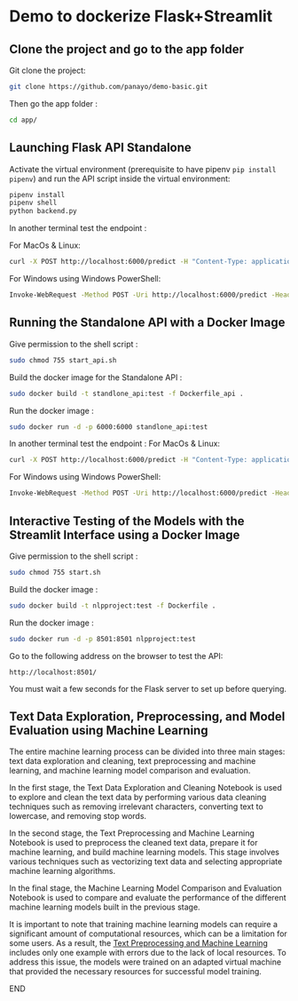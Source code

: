 # Demo to dockerize Flask+Streamlit

## Clone the project and go to the app folder

Git clone the project:
```bash
git clone https://github.com/panayo/demo-basic.git
```

Then go the app folder :
```bash
cd app/
```

## Launching Flask API Standalone
Activate the virtual environment (prerequisite to have pipenv ```pip install pipenv```) and run the API script inside the virtual environment:
```bash
pipenv install
pipenv shell
python backend.py
```

In another terminal test the endpoint :

For MacOs & Linux:
```bash 
curl -X POST http://localhost:6000/predict -H "Content-Type: application/json" -d '{"text":"This is a sample text made with love."}'
```
For Windows using Windows PowerShell:
```bash 
Invoke-WebRequest -Method POST -Uri http://localhost:6000/predict -Headers @{"Content-Type"="application/json"} -Body '{"text":"This is a sample text made with love."}'
```

## Running the Standalone API with a Docker Image
Give permission to the shell script :

```bash
sudo chmod 755 start_api.sh
```
Build the docker image for the Standalone API :
```bash
sudo docker build -t standlone_api:test -f Dockerfile_api .
```
Run the docker image :
```bash
sudo docker run -d -p 6000:6000 standlone_api:test
```
In another terminal test the endpoint :
For MacOs & Linux:
```bash 
curl -X POST http://localhost:6000/predict -H "Content-Type: application/json" -d '{"text":"This is a sample text made with love."}'
```
For Windows using Windows PowerShell:
```bash 
Invoke-WebRequest -Method POST -Uri http://localhost:6000/predict -Headers @{"Content-Type"="application/json"} -Body '{"text":"This is a sample text made with love."}'
```

## Interactive Testing of the Models with the Streamlit Interface using a Docker Image

Give permission to the shell script :
```bash
sudo chmod 755 start.sh
```
Build the docker image :
```bash
sudo docker build -t nlpproject:test -f Dockerfile .
```
Run the docker image :
```bash
sudo docker run -d -p 8501:8501 nlpproject:test
```
Go to the following address on the browser to test the API:

`http://localhost:8501/`

You must wait a few seconds for the Flask server to set up before querying.


## Text Data Exploration, Preprocessing, and Model Evaluation using Machine Learning

The entire machine learning process can be divided into three main stages: text data exploration and cleaning, text preprocessing and machine learning, and machine learning model comparison and evaluation.

In the first stage, the Text Data Exploration and Cleaning Notebook is used to explore and clean the text data by performing various data cleaning techniques such as removing irrelevant characters, converting text to lowercase, and removing stop words.

In the second stage, the Text Preprocessing and Machine Learning Notebook is used to preprocess the cleaned text data, prepare it for machine learning, and build machine learning models. This stage involves various techniques such as vectorizing text data and selecting appropriate machine learning algorithms.

In the final stage, the Machine Learning Model Comparison and Evaluation Notebook is used to compare and evaluate the performance of the different machine learning models built in the previous stage. 

It is important to note that training machine learning models can require a significant amount of computational resources, which can be a limitation for some users. As a result, the [Text Preprocessing and Machine Learning](notebooks/2.%20Text%20Preprocessing%20and%20Machine%20Learning%20Notebook.ipynb) includes only one example with errors due to the lack of local resources. To address this issue, the models were trained on an adapted virtual machine that provided the necessary resources for successful model training.


END


